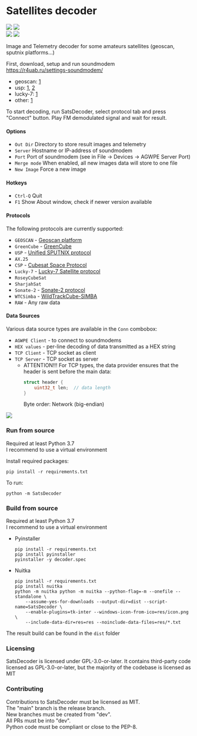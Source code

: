 # Satellites decoder

![](https://img.shields.io/github/v/release/baskiton/SatsDecoder?label=stable)
![](https://img.shields.io/endpoint?url=https://gist.githubusercontent.com/baskiton/7270038ca73e8e5f1acea6280cc8a416/raw/satsdecoder-pre.json)  
![](https://img.shields.io/github/downloads/baskiton/SatsDecoder/total?label=downloads%40total)
![](https://img.shields.io/github/downloads/baskiton/SatsDecoder/latest/total)

Image and Telemetry decoder for some amateurs satellites (geoscan, sputnix platforms...)

First, download, setup and run soundmodem  
https://r4uab.ru/settings-soundmodem/  
* geoscan: [1](https://r4uab.ru/program/modem/geoscan.zip)
* usp: [1](http://viewnok.sputnix.ru/lib/exe/fetch.php?media=gmskusp.zip), [2](http://uz7.ho.ua/gmskusp.zip)
* lucky-7: [1](http://uz7.ho.ua/lucky7.zip)
* other: [1](http://uz7.ho.ua/packetradio.htm)

To start decoding, run SatsDecoder, select protocol tab and press "Connect" button. Play FM demodulated signal
and wait for result.

#### Options
* `Out Dir` Directory to store result images and telemetry
* `Server` Hostname or IP-address of soundmodem
* `Port` Port of soundmodem (see in File -> Devices -> AGWPE Server Port)
* `Merge mode` When enabled, all new images data will store to one file
* `New Image` Force a new image


#### Hotkeys
* `Ctrl-Q` Quit
* `F1` Show About window, check if newer version available


#### Protocols
The following protocols are currently supported:
* `GEOSCAN` - [Geoscan platform](https://download.geoscan.aero/site-files/%D0%9F%D1%80%D0%BE%D1%82%D0%BE%D0%BA%D0%BE%D0%BB%20%D0%BF%D0%B5%D1%80%D0%B5%D0%B4%D0%B0%D1%87%D0%B8%20%D1%82%D0%B5%D0%BB%D0%B5%D0%BC%D0%B5%D1%82%D1%80%D0%B8%D0%B8.pdf)
* `GreenCube` - [GreenCube](https://www.s5lab.space/index.php/decoding-ledsat-2/)
* `USP` - [Unified SPUTNIX protocol](https://sputnix.ru/tpl/docs/amateurs/%D0%9E%D0%BF%D0%B8%D1%81%D0%B0%D0%BD%D0%B8%D0%B5%20%D0%BF%D1%80%D0%BE%D1%82%D0%BE%D0%BA%D0%BE%D0%BB%D0%B0%20USP%20v1.04.pdf)
* `AX.25`
* `CSP` - [Cubesat Space Protocol](https://github.com/libcsp/libcsp)
* `Lucky-7` - [Lucky-7 Satellite protocol](https://www.lucky7satellite.org/radioamateurs)
* `RoseyCubeSat`
* `SharjahSat`
* `Sonate-2` - [Sonate-2 protocol](https://www.informatik.uni-wuerzburg.de/en/aerospaceinfo/mitarbeiter/kayal/forschungsprojekte/sonate-2/information-for-radio-amateurs/)
* `WTCSimba` - [WildTrackCube-SIMBA](https://www.s5lab.space/index.php/decoding-simba/)
* `RAW` - Any raw data

#### Data Sources
Various data source types are available in the `Conn` combobox:
* `AGWPE Client` - to connect to soundmodems
* `HEX values` - per-line decoding of data transmitted as a HEX string
* `TCP Client` - TCP socket as client
* `TCP Server` - TCP socket as server
  * ATTENTION!!! For TCP types, the data provider ensures that the header is sent before the main data:  
    ```C
    struct header {  
        uint32_t len;  // data length
    }
    ```
    Byte order: Network (big-endian)

![](doc/Screenshot.jpg)


### Run from source
Required at least Python 3.7  
I recommend to use a virtual environment

Install required packages:
```commandline
pip install -r requirements.txt
```

To run:
```commandline
python -m SatsDecoder
```


### Build from source
Required at least Python 3.7  
I recommend to use a virtual environment

* Pyinstaller
    ```commandline
    pip install -r requirements.txt
    pip install pyinstaller
    pyinstaller -y decoder.spec
    ```

* Nuitka
    ```commandline
    pip install -r requirements.txt
    pip install nuitka
    python -m nuitka python -m nuitka --python-flag=-m --onefile --standalone \
        --assume-yes-for-downloads --output-dir=dist --script-name=SatsDecoder \
        --enable-plugins=tk-inter --windows-icon-from-ico=res/icon.png \
        --include-data-dir=res=res --noinclude-data-files=res/*.txt
    ```

The result build can be found in the `dist` folder


### Licensing
SatsDecoder is licensed under GPL-3.0-or-later. It contains third-party code
licensed as GPL-3.0-or-later, but the majority of the codebase is licensed as MIT


### Contributing
Contributions to SatsDecoder must be licensed as MIT.  
The "main" branch is the release branch.  
New branches must be created from "dev".  
All PRs must be into "dev".  
Python code must be compliant or close to the PEP-8.  
